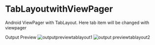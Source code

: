 # TabLayoutwithViewPager
Android ViewPager with TabLayout. Here tab item will be changed with viewpager

Output Preview
![outputpreviewtablayout1](https://user-images.githubusercontent.com/65479688/134349629-afc6e351-f280-4ef4-86a9-ba634e4bba3a.png)
![output previewtablayout2](https://user-images.githubusercontent.com/65479688/134349636-cee21ef3-e318-4dd3-91cc-3be64e8fd8f4.png)

